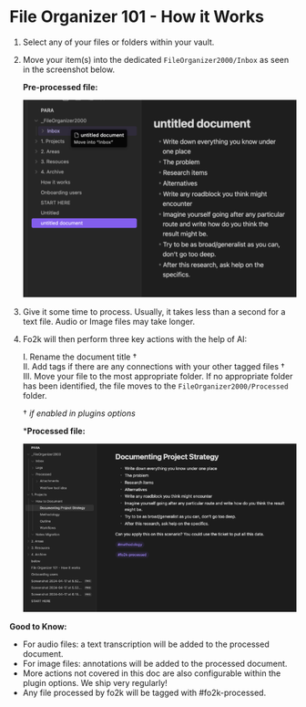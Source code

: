 # File Organizer 101 - How it Works

1. Select any of your files or folders within your vault.

2. Move your item(s) into the dedicated `FileOrganizer2000/Inbox` as seen in the screenshot below.

    **Pre-processed file:**

    ![Pre-processed file](images/pre_processed_file.png)

3. Give it some time to process. Usually, it takes less than a second for a text file. Audio or Image files may take longer.

4. Fo2k will then perform three key actions with the help of AI:

    I. Rename the document title †  
    II. Add tags if there are any connections with your other tagged files †  
    III. Move your file to the most appropriate folder. If no appropriate folder has been identified, the file moves to the `FileOrganizer2000/Processed` folder.  

    † *if enabled in plugins options*

    ***Processed file:**

    ![Processed file](images/processed_file.png)  

**Good to Know:**

- For audio files: a text transcription will be added to the processed document.
- For image files: annotations will be added to the processed document.
- More actions not covered in this doc are also configurable within the plugin options. We ship very regularly!
- Any file processed by fo2k will be tagged with #fo2k-processed.
